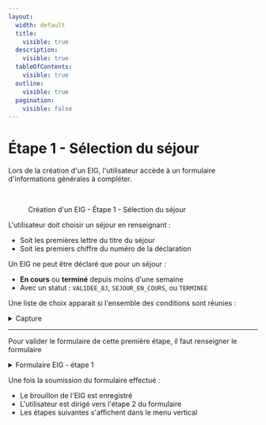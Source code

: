 ```yaml
---
layout:
  width: default
  title:
    visible: true
  description:
    visible: true
  tableOfContents:
    visible: true
  outline:
    visible: true
  pagination:
    visible: false
---
```


# Étape 1 - Sélection du séjour

Lors de la création d'un EIG, l'utilisateur accède à un formulaire d'informations générales à compléter.

<figure><img src="../../../.gitbook/assets/Capture d’écran 2025-07-09 à 13.56.00.png" alt=""><figcaption><p>Création d'un EIG - Étape 1 - Sélection du séjour</p></figcaption></figure>

L'utilisateur doit choisir un séjour en renseignant :

* Soit les premières lettre du titre du séjour
* Soit les premiers chiffre du numéro de la déclaration

Un EIG ne peut être déclaré que pour un séjour :

* **En cours** ou **terminé** depuis moins d'une semaine
* Avec un statut : `VALIDEE_8J`, `SEJOUR_EN_COURS`, ou `TERMINEE`

Une liste de choix apparait si l'ensemble des conditions sont réunies :&#x20;

<details>

<summary>Capture</summary>

<figure><img src="../../../.gitbook/assets/Capture d’écran 2025-07-09 à 14.02.38.png" alt=""><figcaption><p>Création d'un EIG - liste de choix de sélection d'un séjour</p></figcaption></figure>

</details>

***

Pour valider le formulaire de cette première étape, il faut renseigner le formulaire&#x20;

<details>

<summary>Formulaire EIG - étape 1</summary>

{% include "../../../.gitbook/includes/formulaire-eig-etape-1.md" %}

</details>

Une fois la soumission du formulaire effectué :&#x20;

* Le brouillon de l'EIG est enregistré
* L'utilisateur est dirigé vers l'étape 2 du formulaire
* Les étapes suivantes s'affichent dans le menu vertical
